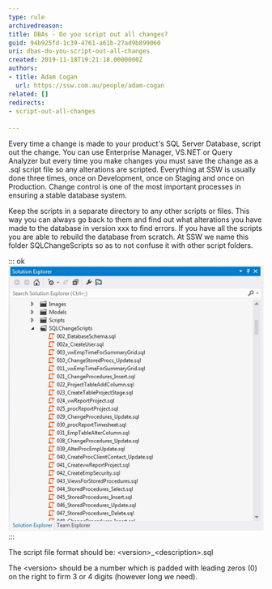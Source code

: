 ```yaml
---
type: rule
archivedreason: 
title: ​DBAs - Do you script out all changes?
guid: 94b925fd-1c39-4761-a61b-27ad9b899060
uri: dbas-do-you-script-out-all-changes
created: 2019-11-18T19:21:18.0000000Z
authors:
- title: Adam Cogan
  url: https://ssw.com.au/people/adam-cogan
related: []
redirects:
- script-out-all-changes

---
```


Every time a change is made to your product's SQL Server Database, script out the change. You can use Enterprise Manager, VS.NET or Query Analyzer but every time you make changes you must save the change as a .sql script file so any alterations are scripted. Everything at SSW is usually done three times, once on Development, once on Staging and once on Production. Change control is one of the most important processes in ensuring a stable database system.

Keep the scripts in a separate directory to any other scripts or files. This way you can always go back to them and find out what alterations you have made to the database in version xxx to find errors. If you have all the scripts you are able to rebuild the database from scratch. At SSW we name this folder SQLChangeScripts so as to not confuse it with other script folders.

<!--endintro-->

::: ok  
![Figure: A list of change SQL scripts, each file name is in the correct format](SQLChangeScripts.jpg)  
:::  

The script file format should be: &lt;version&gt;\_&lt;description&gt;.sql

The &lt;version&gt; should be a number which is padded with leading zeros (0) on the right to firm 3 or 4 digits (however long we need).
